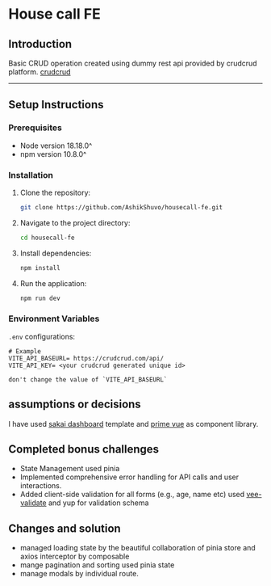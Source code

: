 # House call FE


## Introduction
Basic CRUD operation created using dummy rest api provided by crudcrud platform. [crudcrud](https://crudcrud.com/) 

---

## Setup Instructions

### Prerequisites
- Node version 18.18.0^ <br>
- npm version 10.8.0^

### Installation
1. Clone the repository:
    ```bash
    git clone https://github.com/AshikShuvo/housecall-fe.git
    ```
2. Navigate to the project directory:
    ```bash
    cd housecall-fe
    ```
3. Install dependencies:
    ```bash
    npm install
    ```
4. Run the application:
    ```bash
    npm run dev
    ```

### Environment Variables
`.env` configurations:
```plaintext
# Example
VITE_API_BASEURL= https://crudcrud.com/api/
VITE_API_KEY= <your crudcrud generated unique id>

don't change the value of `VITE_API_BASEURL` 
```
## assumptions or decisions
I have used [sakai dashboard](https://github.com/primefaces/sakai-vue) template and [prime vue](https://primevue.org/) as component library.

## Completed bonus challenges
- State Management used pinia <br>
- Implemented comprehensive error handling for API calls and user interactions.<br>
- Added client-side validation for all forms (e.g., age, name etc) used [vee-validate](https://vee-validate.logaretm.com/v4/) and yup for validation schema

## Changes and solution
- managed loading state by the beautiful collaboration of pinia store and axios interceptor by composable
- mange pagination and sorting used pinia state
- manage modals by individual route.
